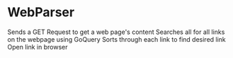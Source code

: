 # WebParser
 Sends a GET Request to get a web page's content
 Searches all for all links on the webpage using GoQuery
 Sorts through each link to find desired link
 Open link in browser
